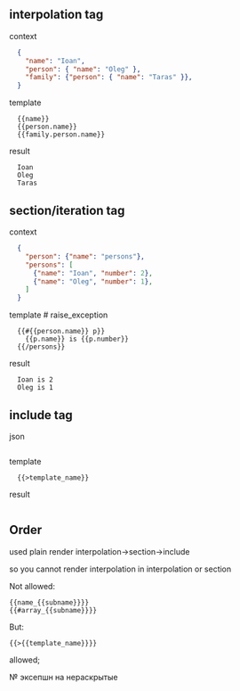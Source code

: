 ## interpolation tag
context
```json
  {
    "name": "Ioan", 
    "person": { "name": "Oleg" }, 
    "family": {"person": { "name": "Taras" }}, 
  }
```

template
```hmpl
  {{name}}
  {{person.name}}
  {{family.person.name}}
```

result
```hmpl
  Ioan
  Oleg
  Taras
```

## section/iteration tag
context
```json
  {
    "person": {"name": "persons"},
    "persons": [
      {"name": "Ioan", "number": 2}, 
      {"name": "Oleg", "number": 1}, 
    ]
  }
```

template # raise_exception
```hmpl
  {{#{{person.name}} p}}
    {{p.name}} is {{p.number}}
  {{/persons}}
```

result
```hmpl
  Ioan is 2
  Oleg is 1
```

## include tag
json
```json
```

template
```hmpl
  {{>template_name}}
```

result
```hmpl
```

## Order
used plain render
interpolation->section->include

so you cannot render interpolation in interpolation or section

Not allowed:
```hmpl
{{name_{{subname}}}}
{{#array_{{subname}}}}
```

But:
```hmpl
{{>{{template_name}}}}
```
allowed;

№ эксепшн на нераскрытые 
